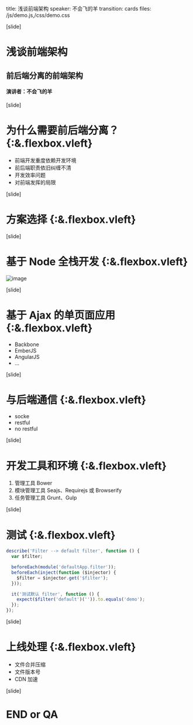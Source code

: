 title: 浅谈前端架构
speaker: 不会飞的羊
transition: cards
files: /js/demo.js,/css/demo.css

[slide]

# 浅谈前端架构
## 前后端分离的前端架构
#### 演讲者：不会飞的羊

[slide]

# 为什么需要前后端分离？ {:&.flexbox.vleft}

- 前端开发重度依赖开发环境
- 前后端职责依旧纠缠不清
- 开发效率问题
- 对前端发挥的局限

[slide]

# 方案选择 {:&.flexbox.vleft}

[slide]

# 基于 Node 全栈开发 {:&.flexbox.vleft}

![image](https://camo.githubusercontent.com/ed895cf7561cb3ec07ef74aa2dea573b57dbe219/687474703a2f2f696d672e68622e616963646e2e636f6d2f3430303931653637316230626465653236653531366163303530633663616563383038383562386131326238372d374a676646685f6677363538)

[slide]

# 基于 Ajax 的单页面应用 {:&.flexbox.vleft}

- Backbone
- EmberJS
- AngularJS
- ...

[slide]

# 与后端通信 {:&.flexbox.vleft}

- socke
- restful
- no restful

[slide]

# 开发工具和环境 {:&.flexbox.vleft}

1. 管理工具 Bower
2. 模块管理工具 Seajs、Requirejs 或 Browserify
3. 任务管理工具 Grunt、Gulp

[slide]

# 测试 {:&.flexbox.vleft}

``` javascript
describe('Filter --> default filter', function () {
  var $filter;

  beforeEach(module('defaultApp.filter'));
  beforeEach(inject(function ($injector) {
    $filter = $injector.get('$filter');
  }));

  it('测试默认 filter', function () {
    expect($filter('default')('')).to.equals('demo');
  });
});
```

[slide]

# 上线处理 {:&.flexbox.vleft}

- 文件合并压缩
- 文件版本号
- CDN 加速

[slide]

# END or QA


